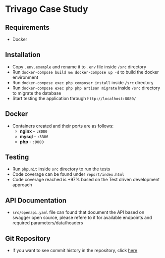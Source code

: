 # Trivago Case Study

## Requirements
- Docker

## Installation
- Copy `.env.example` and rename it to `.env` file inside `/src` directory
- Run `docker-compose build && docker-compose up -d` to build the docker environment
- Run `docker-compose exec php composer install` inside `/src` directory
- Run `docker-compose exec php php artisan migrate` inside `/src` directory to migrate the database
- Start testing the application through `http://localhost:8080/`

## Docker
- Containers created and their ports are as follows:
    - **nginx** - `:8080`
    - **mysql** - `:3306`
    - **php** - `:9000`


## Testing
- Run `phpunit` inside `src` directory to run the tests
- Code coverage can be found under `report/index.html`
- Code coverage reached is +97% based on the Test driven development approach

## API Documentation
- `src/openapi.yaml` file can found that document the API based on swagger open source, please refere to it for
available endpoints and required parameters/data/headers

## Git Repository
- If you want to see commit history in the repository, click [here](https://github.com/islam94ibrahim/trivagor_case_study)
